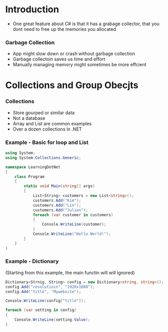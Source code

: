 # Introduction
* One great feature about C# is that it has a grabage collector, that you dont 
  need to free up the memories you allocated

### Garbage Collection
* App might slow down or crash without garbage collection
* Garbage collectoin saves us time and effort
* Manually managing memory might sometimes be more effcient

# Collections and Group Obecjts
### Collections
* Store gourped or similar data
* Not a database
* Array and List are common examples
* Over a dozen collections in .NET

### Example - Basic for loop and List
```C#
using System;
using System.Collections.Generic;

namespace LearningDotNet
{
    class Program
    {
        static void Main(string[] args)
        {
            List<String> customers = new List<string>();
            customers.Add("Kim");
            customers.Add("Lin");
            customers.Add("Julien");
            foreach (var customer in customers)
            {
                Console.WriteLine(customer);
            }
            Console.WriteLine("Hello World!");
        }
    }
}
```

### Example - Dictionary
(Starting from this example, the main functin will will ignored)
```C#
Dictionary<Strnig, String> config = new Dictionary<string, string>();
config.Add("resolutioin", "1920x1080");
config.Add("title", "Mywebsite");

Console.WriteLine(config["title"]);

foreach (var setting in config)
{
    Console.WriteLine(setting.Value);
}
```
```
